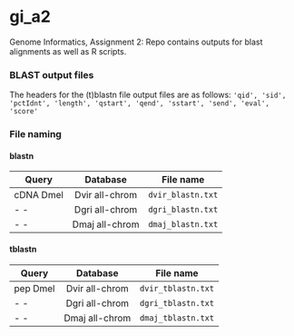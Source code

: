 # gi_a2
Genome Informatics, Assignment 2: Repo contains outputs for blast alignments as well as R scripts.

### BLAST output files
The headers for the (t)blastn file output files are as follows:
`'qid', 'sid', 'pctIdnt', 'length', 'qstart', 'qend', 'sstart', 'send', 'eval', 'score'`


### File naming

#### blastn

| Query        | Database  | File name  |
| ------------- |:-------------:| :-----:|
| cDNA Dmel  | Dvir all-chrom  | `dvir_blastn.txt` |
| - - | Dgri all-chrom   |   `dgri_blastn.txt` |
|- - | Dmaj all-chrom      |   `dmaj_blastn.txt` |

#### tblastn

| Query  | Database | File name |
| ------------- |:-------------:| :-----:|
| pep Dmel  | Dvir all-chrom  | `dvir_tblastn.txt` |
| - -  | Dgri all-chrom  | `dgri_tblastn.txt` |
| - -  | Dmaj all-chrom  | `dmaj_tblastn.txt`  |
